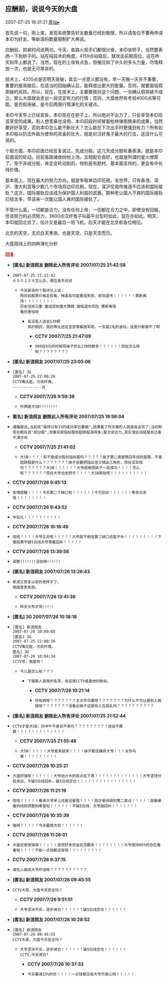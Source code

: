 ## 应酬前，说说今天的大盘
2007-07-25 18:31:21
[原址▸](http://www.fxgan.com/chan_time/2007_07_12/614.htm)



 首先说一句，刚上来，发现系统警告好友数量已经到极限，所以请各位不要再申请本ID为好友，等新浪的数量限制扩大再说。


 


 应酬前，抓紧时间说两句。今天，各路火炬手们都很兴奋，本ID坐轿子，当然要表扬一下抬轿子的。站在纯技术的角度，4159点站稳后，就攻击前期高位，这在昨天和早上都说了。当然，现在的上攻有点急，但被压抑了许久的多头力量，尽情释放一次，也是无可厚非的。


 


 技术上，4335点是否明天突破，其实一点意义都没有，早一天晚一天并不重要，重要的是突破后，在适当的回抽确认后，能释放出更大的能量。否则，就要面临假突破的风险。所以，现在，在技术上，主要要面对这个问题，一旦确认假突破不成立，那么大盘就会走出一段坚定有力的行情；否则，大盘依然有考验4000点等可能。是否假突破，是今后两周行情演化的关键点。


 


 本ID今天早上已经宣告，本ID现在在轿子上，所以绝对不出力了，只会享受本ID应该享受的成果。别人想羡慕也没用，本ID前段时间冒着枪林弹雨换来的成果，当然要好好享受，否则本ID怎么能不断壮大？怎么能在下次出手时更强劲有力？所有如本ID般以抗击外敌为使命的资金的壮大，就是对汉奸鬼子最大的打击，这没什么可说的。


 


 个股方面，本ID前面已经反复说过，先成分股。这几天成分股轮番表演，就是本ID前面说的轮动。目前各路诸侯纷纷上场，互相配合良好，也就是所谓的星火燎原了。至于非成分股，肯定会轮动到的，特别是有题材、基本面支持的，更会有中长线价值。


 


 基本面上，现在最大的努力方向，就是争取单边印花税，全世界，只有香港、深沪、澳大利亚等少数几个市场双边印花税，现在，深沪交易所难道不应该和国际接轨？这次，国际接轨应该成为保护国人利益的武器。那种老让国人不爽的国际接轨已经太多，早该来一次能让国人爽的国际接轨了。


 


 不管什么面，一切都是合力，没有任何上帝，一切都在合力之中，即使没有回报，但该努力的必须努力，3600点汉奸鬼子叫嚣平台型时如此，现在亦如此。明天，本ID就回北京了，估计又是最后一班飞机，后天才能在北京和各位相见。


 


 北京的天空，无论白天黑夜，也是天空、只是天空而已。


 


 


 大盘周线上的四种演化分析





<font color='red'>**回复**</font>


- **[匿名] 新浪网友 删除此人所有评论  2007/07/25 21:42:58**
- ```
  2007-07-25 21:22:42 
  ６００１３９怎么办，哪位高手说说
  ```
   - ```
     今天新浪的个股评论上说：
     照目前股票价格走势看，棉高有可能重组失败，即将退市！！！！！！果断离场！！！！！！！！
     历史包袱沉重 重组受到重大障碍 面临退市风险 果断离场
     看的害怕呀
     ```
      - ```
        有没有人说说139啊 
        真的假的，我的等比还在苦苦等解放军呢，一天就2毛的波动，连差价都做不了啊
        ```
         - **CCTV 2007/7/25 21:47:09**
         - ```
           999在9元的时候骂妹子的比139的都多！！！！！！现在怎么样啦？？？？？？？？
           ```
- **[匿名] 新浪网友  2007/07/25 23:05:06**
- ```
  [匿名] 3G 
  2007-07-25 22:00:26 
  CCTV嘴太脏，污染环境。 
  -------------对 
  ```
   - **CCTV 2007/7/26 9:59:38**
   - ```
     你俩是大SB!!!!!!!!
     ```
- **匿名] 新浪网友 删除此人所有评论  2007/07/25 19:58:04**
- ```
  通篇废话,当初说"虽然只有1%的成功率也要搞",结果看了你文章的人就逢高出货了;当初和现在都在说"成分股",但事实是指标股和超跌股涨得多;屡次说合力,其实潜台词就是自己看不清方向
  ```
   - **CCTV 2007/7/25 21:41:02**
   - ```
     大SB！！！！有不是成分股的指标股吗？？？？？妹子第二类是跌回年线的股票，不是超跌股是什么？？？？？？？妹子说要把指出至少搞出三角形，现在没实现吗？？？？？？大SB！！！！！！大爷就相信妹子一定成功！！！！怎么啦？？？？？？现在大爷也坐轿子！！！！大SB来抬吧！！！！！！！！！！
     ```
- **CCTV 2007/7/26 9:45:13**
- ```
  友情提醒！！！！今天第二个缺口啦！！！！！！千万别买！！！！！！等卖点卖呀！！！！！！！！
  ```
- **CCTV 2007/7/26 9:43:52**
- ```
  中石化！！！！！！！！！！
  ```
- **CCTV 2007/7/26 10:16:49**
- ```
  哈哈！！！！大爷又对啦！！！！！大爷就不相信第二缺口还能不补！！！！！！！！！下面如果不破5日线大爷等着回补！！！！！
  ```
- **CCTV 2007/7/26 13:39:58**
- ```
  调整!!!!!!!没劲呀!!!!!!
  ```
- **[匿名] 新浪网友  2007/07/26 13:26:43**
- ```
  新浪又恢复以前的老样子了。
  改版宣告失败。
  ```
   - **CCTV 2007/7/26 13:41:36**
   - ```
     昨天大爷才骂!!!!!
     ```
- **[匿名] 3G  2007/07/26 10:18:18**
- ```
  [匿名] 新浪网友 
  2007-07-26 10:09:05 
  [匿名] 3G 
  2007-07-25 22:00:26 
  CCTV嘴太脏，污染环境。 
  匿名] 3G 
  2007-07-26 10:04:34 
  CCTV爷，我爱你！ 
  ```
   - ```
     今儿是怎么啦？？？ 
     ```
      - ```
        下面那人冒我的名字，肯定是CCTV或者他的粉丝。 
        ```
         - **CCTV 2007/7/26 10:21:14**
         - ```
           你有病呀？？？？？？？关大爷鸟事呀？？？？？？？为什么不可以是别人挑拨呀？？？？？？？没看出妹子这里有人在捣乱吗？？？？？？？？？？
           ```
- **[匿名] 新浪网友 删除此人所有评论  2007/07/25 21:52:44**
- ```
  CCTV才是大SB，你中午不是说不来吗？？？？？？？？？说话不算数！！！！！！！！！！！！！
  ```
   - **CCTV 2007/7/25 21:55:48**
   - ```
     大SB！！！！！大爷爱来就来！！！！妹子都没嫌弃大爷！！！关你鸟事！！！！！！！！！
     ```
- **CCTV 2007/7/26 10:25:21**
- ```
  大盘好强呀！！！！！！大爷估计大的卖点在下周！！！！！！！！！！！！！大爷坚持分批卖出，不破5日线回补，破5日线空仓！！！！！！！！！！！！！！！！
  ```
- **CCTV 2007/7/26 11:21:19**
- ```
  哈哈！！！！！看来大爷早上还是没看错！！！！刚才是线段的第二卖点！！！！！就看接着的线段调整到哪里啦！！！！！！不破5日线，大爷就回补！！！！！！！
  ```
- **CCTV 2007/7/26 10:35:39**
- ```
  强呀！！！！！今天量放大啦！！！！！！
  ```
- **CCTV 2007/7/26 11:28:01**
- ```
  大盘还是很强呀！！！！！感觉好多资金在空翻多！！！！！！！！大爷保持85%的仓位看着啦！！！！不能一点钱都没有呀！！！！！！！！！
  ```
- **CCTV 2007/7/26 9:37:15**
- ```
  谁在上面说大爷坏话呀？？？？？？？？？？
  ```
- **[匿名] 新浪网友  2007/07/26 09:45:55**
- ```
  CCTV大哥，大盘今天安全吗？ 
  ```
   - **CCTV 2007/7/26 9:51:51**
   - ```
     大爷坚决不买，逐步减仓！！！！！！破5日线空仓！！！！！！
     ```
- **[匿名] 新浪网友  2007/07/26 10:28:52**
- ```
  [匿名] 新浪网友
  2007-07-26 09:45:55
  CCTV大哥，大盘今天安全吗？
  ```
   - ```
     大爷坚决不买，逐步减仓！！！！！！破5日线空仓！！！！！！
     CCTV,今天减仓? 
     ```
      - **CCTV 2007/7/26 10:37:33**
      - ```
        今天要减15%的仓！！！！一点钱都没有大爷不放心呀！！！！！
        ```
